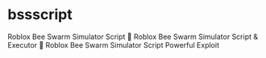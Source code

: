 # bssscript
Roblox Bee Swarm Simulator Script 🚀 Roblox Bee Swarm Simulator Script &amp; Executor 🚀 Roblox Bee Swarm Simulator Script Powerful Exploit
